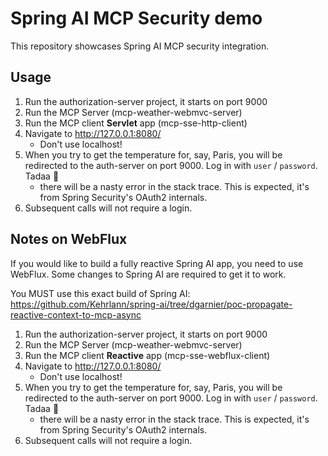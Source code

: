 # Spring AI MCP Security demo

This repository showcases Spring AI MCP security integration.

## Usage

1. Run the authorization-server project, it starts on port 9000
2. Run the MCP Server (mcp-weather-webmvc-server)
3. Run the MCP client **Servlet** app (mcp-sse-http-client)
4. Navigate to http://127.0.0.1:8080/
    - Don't use localhost!
5. When you try to get the temperature for, say, Paris, you will be redirected to the auth-server on port 9000. Log in
   with `user` / `password`. Tadaa 🎉
    - there will be a nasty error in the stack trace. This is expected, it's from Spring Security's OAuth2 internals.
6. Subsequent calls will not require a login.

## Notes on WebFlux

If you would like to build a fully reactive Spring AI app, you need to use WebFlux. Some changes to Spring AI are
required to get it to work.

You MUST use this exact build of Spring
AI: https://github.com/Kehrlann/spring-ai/tree/dgarnier/poc-propagate-reactive-context-to-mcp-async

1. Run the authorization-server project, it starts on port 9000
2. Run the MCP Server (mcp-weather-webmvc-server)
3. Run the MCP client **Reactive** app (mcp-sse-webflux-client)
4. Navigate to http://127.0.0.1:8080/
   - Don't use localhost!
5. When you try to get the temperature for, say, Paris, you will be redirected to the auth-server on port 9000. Log in
   with `user` / `password`. Tadaa 🎉
   - there will be a nasty error in the stack trace. This is expected, it's from Spring Security's OAuth2 internals.
6. Subsequent calls will not require a login.